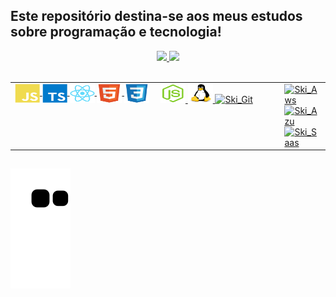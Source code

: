 ## Este repositório destina-se aos meus estudos sobre programação e tecnologia!
<div align="center">
  <a href="https://github.com/AlexandreSkinner">
  <img height="180em" src="https://github-readme-stats.vercel.app/api?username=AlexandreSkinner&show_icons=true&theme=dracula&include_all_commits=true&count_private=true"/>
  <img height="180em" src="https://github-readme-stats.vercel.app/api/top-langs/?username=AlexandreSkinner&layout=compact&langs_count=7&theme=dracula"/>
</div>
<div style="display: inline_block"><br>
 <table><tr><td valign="top" width="55%">
    <img align="center" alt="Ski-Js"    height="30" width="40" src="https://raw.githubusercontent.com/devicons/devicon/master/icons/javascript/javascript-plain.svg">
    <img align="center" alt="Ski-Ts"    height="30" width="40" src="https://raw.githubusercontent.com/devicons/devicon/master/icons/typescript/typescript-plain.svg">
    <img align="center" alt="Ski-React" height="30" width="40" src="https://raw.githubusercontent.com/devicons/devicon/master/icons/react/react-original.svg">
    <img align="center" alt="Ski-HTML"  height="30" width="40" src="https://raw.githubusercontent.com/devicons/devicon/master/icons/html5/html5-original.svg">
    <img align="center" alt="Ski-CSS"   height="30" width="40" src="https://raw.githubusercontent.com/devicons/devicon/master/icons/css3/css3-original.svg">
  
  </td><td valign="top" width="50%">
    <img style="center" alt="Ski_Node"  height="30" width="40" src="https://raw.githubusercontent.com/devicons/devicon/master/icons/nodejs/nodejs-original.svg">  
    <img style="center" alt="Ski_linx"  height="30" width="40" src="https://raw.githubusercontent.com/devicons/devicon/master/icons/linux/linux-original.svg">
    <img style="center" alt="Ski_Git"   height="30" width="40" src="https://profilinator.rishav.dev/skills-assets/git-scm-icon.svg"> 
   
  </td><td valign="top" width="50%">
   <img style="center" alt="Ski_Aws"   height="30" width="40" src="https://profilinator.rishav.dev/skills-assets/amazonwebservices-original-wordmark.svg">
   <img style="center" alt="Ski_Azu"   height="30" width="40" src="https://profilinator.rishav.dev/skills-assets/microsoft_azure-icon.svg">  
   <img style="center" alt="Ski_Saas"  height="30" width="40" src="https://profilinator.rishav.dev/skills-assets/sass-original.svg" alt="Sass">  
  
 </td></tr></table> 

  
</div>
  
  ##
 
<div> 
 
  ![Snake animation](https://github.com/rafaballerini/rafaballerini/blob/output/github-contribution-grid-snake.svg)
 
</div>

